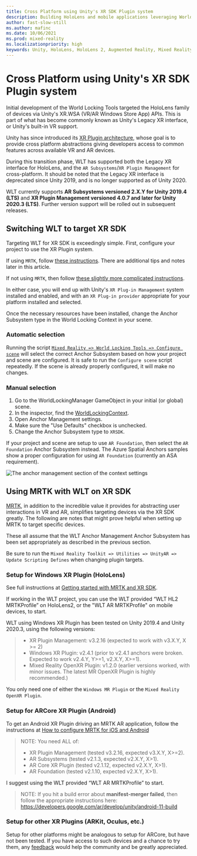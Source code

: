 ```yaml
---
title: Cross Platform using Unity's XR SDK Plugin system
description: Building HoloLens and mobile applications leveraging World Locking Tools using Unity's XR SDK Plugin system.
author: fast-slow-still
ms.author: mafinc
ms.date: 10/06/2021
ms.prod: mixed-reality
ms.localizationpriority: high
keywords: Unity, HoloLens, HoloLens 2, Augmented Reality, Mixed Reality, ARCore, ARKit, development, MRTK
---
```


# Cross Platform using Unity's XR SDK Plugin system

Initial development of the World Locking Tools targeted the HoloLens family of devices via Unity's XR.WSA (VR/AR Windows Store App) APIs. This is part of what has become commonly known as Unity's Legacy XR interface, or Unity's built-in VR support.

Unity has since introduced its [XR Plugin architecture](https://docs.unity3d.com/Manual/XRPluginArchitecture.html), whose goal is to provide cross platform abstractions giving developers access to common features across available VR and AR devices.

During this transition phase, WLT has supported both the Legacy XR interface for HoloLens, and the `AR Subsystems`/`XR Plugin Management` for cross-platform. It should be noted that the Legacy XR interface is deprecated since Unity 2019, and is no longer supported as of Unity 2020.

WLT currently supports **AR Subsystems versioned 2.X.Y for Unity 2019.4 (LTS)** and **XR Plugin Management versioned 4.0.7 and later for Unity 2020.3 (LTS)**. Further version support will be rolled out in subsequent releases.

## Switching WLT to target XR SDK

Targeting WLT for XR SDK is exceedingly simple. First, configure your project to use the XR Plugin system.

If using `MRTK`, follow [these instructions](/windows/mixed-reality/mrtk-unity/configuration/getting-started-with-mrtk-and-xrsdk). There are additional tips and notes later in this article.

If not using `MRTK`, then follow [these slightly more complicated instructions](https://docs.unity3d.com/Manual/configuring-project-for-xr.html).

In either case, you will end up with Unity's `XR Plug-in Management` system installed and enabled, and with an `XR Plug-in provider` appropriate for your platform installed and selected.

Once the necessary resources have been installed, change the Anchor Subsystem type in the World Locking Context in your scene.

### Automatic selection

Running the script [`Mixed Reality => World Locking Tools => Configure scene`](UsingWLT/JustWorldLock.md#automated-setup) will select the correct Anchor Subsystem based on how your project and scene are configured. It is safe to run the `Configure scene` script repeatedly. If the scene is already properly configured, it will make no changes.

### Manual selection

1. Go to the WorldLockingManager GameObject in your initial (or global) scene.
2. In the inspector, find the [WorldLockingContext](WorldLockingContext.md).
3. Open Anchor Management settings.
4. Make sure the "Use Defaults" checkbox is unchecked.
5. Change the Anchor Subsystem type to `XRSDK`.

If your project and scene are setup to use `AR Foundation`, then select the `AR Foundation` Anchor Subsystem instead. The Azure Spatial Anchors samples show a proper configuration for using `AR Foundation` (currently an ASA requirement).

![The anchor management section of the context settings](~/Images/Screens/Context/WLTContextAnchor.JPG)

## Using MRTK with WLT on XR SDK

[MRTK](/windows/mixed-reality/mrtk-unity), in addition to the incredible value it provides for abstracting user interactions in VR and AR, simplifies targeting devices via the XR SDK greatly. The following are notes that might prove helpful when setting up MRTK to target specific devices.

These all assume that the WLT Anchor Management Anchor Subsystem has been set appropriately as described in the previous section.

Be sure to run the `Mixed Reality Toolkit => Utilities => UnityAR => Update Scripting Defines` when changing plugin targets.

### Setup for Windows XR Plugin (HoloLens)

See full instructions at [Getting started with MRTK and XR SDK](/windows/mixed-reality/mrtk-unity/configuration/getting-started-with-mrtk-and-xrsdk).

If working in the WLT project, you can use the WLT provided “WLT HL2 MRTKProfile” on HoloLens2, or the "WLT AR MRTKProfile" on mobile devices, to start.

WLT using Windows XR Plugin has been tested on Unity 2019.4 and Unity 2020.3, using the following versions:

> * XR Plugin Management: v3.2.16 (expected to work with v3.X.Y, X >= 2)
> * Windows XR Plugin: v2.4.1 (prior to v2.4.1 anchors were broken. Expected to work v2.4.Y, Y>=1, v2.X.Y, X>=1).
> * Mixed Reality OpenXR Plugin: v1.2.0 (earlier versions worked, with minor issues. The latest MR OpenXR Plugin is highly recommended.)

You only need one of either the `Windows MR Plugin` or the `Mixed Reality OpenXR Plugin`.

### Setup for ARCore XR Plugin (Android)

To get an Android XR Plugin driving an MRTK AR application, follow the instructions at [How to configure MRTK for iOS and Android](/windows/mixed-reality/mrtk-unity/supported-devices/using-ar-foundation)

> NOTE: You need ALL of:
>
> * XR Plugin Management (tested v3.2.16, expected v3.X.Y, X>=2).
> * AR Subsystems (tested v2.1.3, expected v2.X.Y, X>1).
> * AR Core XR Plugin (tested v2.1.12, expected v2.X.Y, X>1).
> * AR Foundation (tested v2.1.10, expected v2.X.Y, X>1).

I suggest using the WLT provided “WLT AR MRTKProfile” to start.

> NOTE: If you hit a build error about **manifest-merger failed**, then follow the appropriate instructions here:
https://developers.google.com/ar/develop/unity/android-11-build

### Setup for other XR Plugins (ARKit, Oculus, etc.)

Setup for other platforms might be analogous to setup for ARCore, but have not been tested. If you have access to such devices and a chance to try them, any [feedback](~/Documentation/Howtos/Contributing.md) would help the community and be greatly appreciated.
